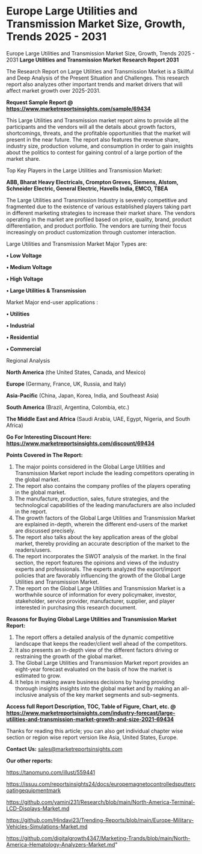 # Europe Large Utilities and Transmission Market Size, Growth, Trends 2025 - 2031
Europe Large Utilities and Transmission Market Size, Growth, Trends 2025 - 2031
<strong>Large Utilities and Transmission Market Research Report 2031</strong>

The Research Report on Large Utilities and Transmission Market is a Skillful and Deep Analysis of the Present Situation and Challenges. This research report also analyzes other important trends and market drivers that will affect market growth over 2025-2031.

<strong>Request Sample Report @ <a href=https://www.marketreportsinsights.com/sample/69434>https://www.marketreportsinsights.com/sample/69434</a></strong>

This Large Utilities and Transmission market report aims to provide all the participants and the vendors will all the details about growth factors, shortcomings, threats, and the profitable opportunities that the market will present in the near future. The report also features the revenue share, industry size, production volume, and consumption in order to gain insights about the politics to contest for gaining control of a large portion of the market share.

Top Key Players in the Large Utilities and Transmission Market:

<strong>ABB, Bharat Heavy Electricals, Crompton Greves, Siemens, Alstom, Schneider Electric, General Electric, Havells India, EMCO, TBEA</strong>

The Large Utilities and Transmission Industry is severely competitive and fragmented due to the existence of various established players taking part in different marketing strategies to increase their market share. The vendors operating in the market are profiled based on price, quality, brand, product differentiation, and product portfolio. The vendors are turning their focus increasingly on product customization through customer interaction.

Large Utilities and Transmission Market Major Types are:

<strong>• Low Voltage

• Medium Voltage

• High Voltage

• Large Utilities & Transmission</strong>

Market Major end-user applications :

<strong>• Utilities

• Industrial

• Residential

• Commercial</strong>

Regional Analysis

</u><strong><b>North America</b></strong> (the United States, Canada, and Mexico)

<strong><b>Europe </b></strong>(Germany, France, UK, Russia, and Italy)

<strong><b>Asia-Pacific</b></strong> (China, Japan, Korea, India, and Southeast Asia)

<strong><b>South America</b></strong> (Brazil, Argentina, Colombia, etc.)

<strong><b>The Middle East and Africa</b></strong> (Saudi Arabia, UAE, Egypt, Nigeria, and South Africa)

<strong>Go For Interesting Discount Here: <a href=https://www.marketreportsinsights.com/discount/69434>https://www.marketreportsinsights.com/discount/69434</a></strong>

<strong>Points Covered in The Report:</strong>
<ol>
  <li>The major points considered in the Global Large Utilities and Transmission Market report include the leading competitors operating in the global market.</li>
  <li>The report also contains the company profiles of the players operating in the global market.</li>
  <li>The manufacture, production, sales, future strategies, and the technological capabilities of the leading manufacturers are also included in the report.</li>
  <li>The growth factors of the Global Large Utilities and Transmission Market are explained in-depth, wherein the different end-users of the market are discussed precisely.</li>
  <li>The report also talks about the key application areas of the global market, thereby providing an accurate description of the market to the readers/users.</li>
  <li>The report incorporates the SWOT analysis of the market. In the final section, the report features the opinions and views of the industry experts and professionals. The experts analyzed the export/import policies that are favorably influencing the growth of the Global Large Utilities and Transmission Market.</li>
  <li>The report on the Global Large Utilities and Transmission Market is a worthwhile source of information for every policymaker, investor, stakeholder, service provider, manufacturer, supplier, and player interested in purchasing this research document.</li>
</ol>
<strong>Reasons for Buying Global Large Utilities and Transmission Market Report:</strong>

<ol>
  <li>The report offers a detailed analysis of the dynamic competitive landscape that keeps the reader/client well ahead of the competitors.</li>
  <li>It also presents an in-depth view of the different factors driving or restraining the growth of the global market.</li>
  <li>The Global Large Utilities and Transmission Market report provides an eight-year forecast evaluated on the basis of how the market is estimated to grow.</li>
  <li>It helps in making aware business decisions by having providing thorough insights insights into the global market and by making an all-inclusive analysis of the key market segments and sub-segments.</li>
</ol>
<strong>Access full Report Description, TOC, Table of Figure, Chart, etc. @ <a href=https://www.marketreportsinsights.com/industry-forecast/large-utilities-and-transmission-market-growth-and-size-2021-69434>https://www.marketreportsinsights.com/industry-forecast/large-utilities-and-transmission-market-growth-and-size-2021-69434</a></strong>


Thanks for reading this article; you can also get individual chapter wise section or region wise report version like Asia, United States, Europe.

<strong>Contact Us:</strong>
sales@marketreportsinsights.com

<strong>Our other reports:</strong>

<a href=https://tanomuno.com/illust/559441>https://tanomuno.com/illust/559441</a>

<a href=https://issuu.com/reportsinsights24/docs/europemagnetocontrolledsputtercoatingequipmentmark>https://issuu.com/reportsinsights24/docs/europemagnetocontrolledsputtercoatingequipmentmark</a>

<a href=https://github.com/yamini231/Research/blob/main/North-America-Terminal-LCD-Displays-Market.md>https://github.com/yamini231/Research/blob/main/North-America-Terminal-LCD-Displays-Market.md</a>

<a href=https://github.com/Hindavi23/Trending-Reports/blob/main/Europe-Military-Vehicles-Simulations-Market.md>https://github.com/Hindavi23/Trending-Reports/blob/main/Europe-Military-Vehicles-Simulations-Market.md</a>

<a href=https://github.com/digitalgrowth4347/Marketing-Trands/blob/main/North-America-Hematology-Analyzers-Market.md>https://github.com/digitalgrowth4347/Marketing-Trands/blob/main/North-America-Hematology-Analyzers-Market.md</a>"
